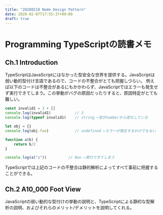 ```yaml
---
title: "20200210 Node Design Pattern"
date: 2020-02-07T17:55:37+09:00
draft: true
---
```



# Programming TypeScriptの読書メモ

## Ch.1 Introduction

TypeScriptはJavaScriptにはなかった型安全な世界を提供する。JavaScriptは弱い動的型付け言語であるので、コードの不整合がとても把握しづらい。
例えば以下のコードは不整合があるにもかかわらず、JavaScriptではエラーも発生せず実行できてしまう。この挙動がバグの原因だったりすると、原因特定がとても難しい。

```javascript
const invalid1 = 3 + []
console.log(invalid1)           // 3
console.log(typeof invalid1)    // string ←型がnumberから変化している

let obj = {}
console.log(obj.foo)            // undefined ←エラーが発生するわけでもない

function a(b) {
    return b/2
}

console.log(a("z"))          // Nan ←実行できてしまう
```

TypeScriptでは上記のコードの不整合は静的解析によってすべて事前に把握することができる。

## Ch.2 A10_000 Foot View

JavaScriptの弱い動的な型付けの挙動の説明と、TypeScriptによる静的な型解析の説明、およびそれらのメリット/デメリットを説明してくれる。